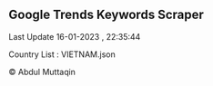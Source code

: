 

## Google Trends Keywords Scraper 
 
Last Update 16-01-2023 , 22:35:44

Country List :
VIETNAM.json



© Abdul Muttaqin 
